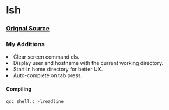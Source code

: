 # lsh
<h3><a href="https://github.com/brenns10/lsh"> Orignal Source</a></h3>
<h3>My Additions</h3>
<li>Clear screen command cls.</li>
<li>Display user and hostname with the current working directory.</li>
<li>Start in home directory for better UX.</li>
<li>Auto-complete on tab press.</li>
<h4>Compiling</h4>

```
gcc shell.c -lreadline
```
